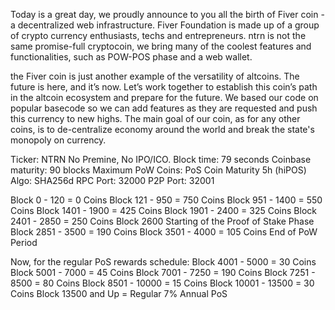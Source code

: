 Today is a great day, we proudly  announce to you all the birth of Fiver coin - a decentralized web infrastructure.
Fiver Foundation is made up of a group of crypto currency enthusiasts, techs and entrepreneurs.
      ntrn is not the same promise-full cryptocoin, we bring many of the coolest features and functionalities, such as POW-POS phase and a web wallet.

 the Fiver coin is just another example of the versatility of altcoins. 
The future is here, and it’s now. Let’s work together to establish this coin’s path in the altcoin ecosystem and prepare for the future. We based our code on popular basecode so we can add features as they are requested and push this currency to new highs. The main goal of our coin, as for any other coins, is to de-centralize economy around the world and break the state's monopoly on currency.


Ticker: NTRN
	No Premine, No IPO/ICO.
	Block time: 79 seconds
	Coinbase maturity: 90 blocks
	Maximum PoW Coins:
	PoS Coin Maturity 5h (hiPOS)
	Algo: SHA256d
	RPC Port: 32000
	P2P Port: 32001


Block 0 - 120 = 0 Coins
	Block 121 - 950 = 750  Coins
	Block 951  - 1400 = 550 Coins
	Block 1401 - 1900  = 425 Coins
	Block 1901 - 2400 = 325 Coins
	Block 2401 - 2850 = 250 Coins
	Block 2600 Starting of the Proof of Stake Phase
	Block 2851 - 3500 = 190 Coins
	Block 3501 - 4000 = 105 Coins
	End of PoW Period

Now, for the regular PoS rewards schedule:
	Block 4001 - 5000 = 30 Coins
	Block 5001 - 7000 = 45 Coins
	Block 7001 - 7250 = 190 Coins
	Block 7251 - 8500 = 80 Coins
	Block 8501 - 10000 = 15 Coins
	Block 10001 - 13500 = 30 Coins
	Block 13500 and Up = Regular 7% Annual PoS

